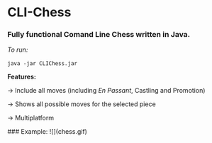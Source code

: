 # CLI-Chess
### Fully functional Comand Line Chess written in Java.


<i> To run: </i>
```
java -jar CLIChess.jar
```

<p><b> Features: </b></p>
<p> -> Include all moves (including <i>En Passant</i>, Castling and Promotion)</p>
<p> -> Shows all possible moves for the selected piece</p>
<p> -> Multiplatform</p>
<p> </p>
### Example:
![](chess.gif)

